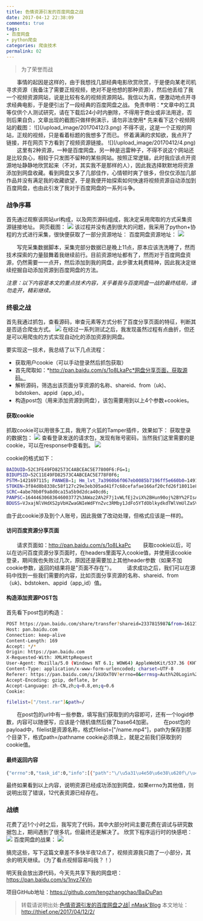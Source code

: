 ```yaml
---
title: 色情资源引发的百度网盘之战
date: 2017-04-12 22:38:09
comments: true
tags:
- 百度网盘
- python爬虫
categories: 爬虫技术
permalink: 02
---
```

<blockquote class="blockquote-center">为了荣誉而战</blockquote>
　　事情的起因是这样的，由于我想找几部经典电影欣赏欣赏，于是便向某老司机寻求资源（我备注了需要正规视频，绝对不是他想的那种资源），然后他丢给了我一个视频资源网站，说是比较有名的视频资源网站。我信以为真，便激动地点开寻求经典电影，于是便引出了一段经典的百度网盘之战。
<!--more -->
免责申明：*文章中的工具等仅供个人测试研究，请在下载后24小时内删除，不得用于商业或非法用途，否则后果自负，文章出现的截图只做样例演示，请勿非法使用*
先来看下这个视频网站的截图：
![](/upload_image/20170412/3.png)
不得不说，这是一个正规的网站，正规的视频，只是看着标题的我想多了而已。
怀着满满的求知欲，我点开了链接，并在网页下方看到了视频资源链接。
![](/upload_image/20170412/4.png)
　　这里有2种资源，一种是百度网盘，另一种是迅雷种子，不得不说这个网站还是比较良心，相较于只发图不留种的某些网站。按照正常逻辑，此时我应该点开资源地址静静地欣赏起来（不对，其实我不是那样的人），因此我选择默默地将资源添加到网盘收藏。看到网盘又多了几部佳作，心情顿时爽了很多，但仅仅添加几部作品并没有满足我的收藏欲望，于是我便开始探索如何快速将视频资源自动添加到百度网盘，也由此引发了我对于百度网盘的一系列斗争。

### 战争序幕
首先通过观察该网站url构成，以及网页源码组成，我决定采用爬取的方式采集资源链接地址。
网页截图：
![](/upload_image/20170412/5.png)
该过程并没有遇到很大的问题，我采用了python+协程的方式进行采集，很快便获取了一部分资源地址：
百度网盘资源地址：
![](/upload_image/20170412/6.png)

　　写完采集数据脚本，采集完部分数据已是晚上11点，原本应该洗洗睡了，然而技术探索的力量鼓舞着我继续前行。目前资源地址都有了，然而对于百度网盘资源，仍然需要一一点开，然后添加到我的网盘，此步骤太耗费精神，因此我决定继续挖掘自动添加资源到百度网盘的方法。

*注意：以下内容是本文的重点技术内容，关乎着我与百度网盘一战的最终结局，请勿走开，精彩继续。*

### 终极之战
首先我通过抓包，查看源码，审查元素等方式分析了百度分享页面的特征，判断其是否适合爬虫方式。
![](/upload_image/20170412/33.png)
在经过一系列测试之后，我发现虽然过程有点曲折，但还是可以用爬虫的方式实现自动化的添加资源到网盘。

要实现这一技术，我总结了以下几点流程：

* 获取用户cookie（可以手动登录然后抓包获取）
* 首先爬取如：*http://pan.baidu.com/s/1o8LkaPc*网盘分享页面，获取源码。
* 解析源码，筛选出该页面分享资源的名称、shareid、from（uk)、bdstoken、appid（app_id）。
* 构造post包（用来添加资源到网盘），该包需要用到以上4个参数+cookies。

#### 获取cookie
抓取cookie可以用很多工具，我用了火狐的Tamper插件，效果如下：
获取登录的数据包：
![](/upload_image/20170412/1.png)
查看登录发送的请求包，发现有账号密码，当然我们这里需要的是cookie，可以在response中查看到。
![](/upload_image/20170412/2.png)

cookie的格式如下：
```bash
BAIDUID=52C3FE49FD82573C4ABCEAC5E77800F6:FG=1; 
BIDUPSID=52C11E49FD82573C4ABCEAC5E778F0F6; 
PSTM=1421697115; PANWEB=1; Hm_lvt_7a3960b6f067eb0085b7196ff5e660b0=1491987412; Hm_lpvt_7a3960b6f067eb0085b7f96ff5e6260b0=1491988544; 
STOKEN=3f84d8b8338c58f127c29e3eb305ad41f7c68cefafae166af20cfd26f18011e8;
SCRC=4abe70b0f9a8d0ca15a5b9d2dca40cd6;
PANPSC=16444630683646003772%3AWaz2A%2F7j1vWLfEj2viX%2BHun90oj%2BY%2FIsAxoXP3kWK6VuJ5936qezF2bVph1S8bONssvn6mlYdRuXIXUCPSJ19ROAD5r1J1nbhw55AZBrQZejhilfAWCWdkJfIbGeUDFmg5zwpdg9WqRKWDBCT3FjnL6jsjP%2FyZiBX26YfN4HZ4D76jyG3uDkPYshZ7OchQK1KQDQpg%2B6XCV%2BSJWX9%2F9F%2FIkt7vMgzc%2BT; 
BDUSS=VJxajNlVHdXS2pVbHZwaGNIeWdFYnZvc3RMby1JdFo5YTdOblkydkdTWlVmUlZaSVFBQUFBJCQAAAAAAAAAAAEAAAA~cQc40NLUy7XEwbm359PwABAAAAAAAAAAAAAAAAAAAAAAAAAAAAAAAAAAAAAAAAAAAAAAAAAAAAAAAAAAAAAAAAAAAFTw7VhU8O1Yb
```
由于此cookie涉及到个人账号，因此我做了改动处理，但格式应该是一样的。

#### 访问百度资源分享页面
　　请求页面如：http://pan.baidu.com/s/1o8LkaPc
　　获取cookie以后，可以在访问百度资源分享页面时，在headers里面写入cookie值，并使用该cookie登录，期间我也失败过几次，原因还是需要加上其他header参数（如果不加cookie参数，返回的结果将是"页面不存在"）。
　　请求成功之后，我们可以在源码中找到一些我们需要的内容，比如页面分享资源的名称、shareid、from（uk)、bdstoken、appid（app_id）值。

#### 构造添加资源POST包
首先看下post包的构造：
```bash
POST https://pan.baidu.com/share/transfer?shareid=2337815987&from=1612775008&bdstoken=6e05f8ea7dcb04fb73aa975a4eb8ae6c&channel=chunlei&clienttype=0&web=1&app_id=250528&logid= HTTP/1.1
Host: pan.baidu.com
Connection: keep-alive
Content-Length: 169
Accept: */*
Origin: https://pan.baidu.com
X-Requested-With: XMLHttpRequest
User-Agent: Mozilla/5.0 (Windows NT 6.1; WOW64) AppleWebKit/537.36 (KHTML, like Gecko) Chrome/57.0.2987.133 Safari/537.36
Content-Type: application/x-www-form-urlencoded; charset=UTF-8
Referer: https://pan.baidu.com/s/1kUOxT0V?errno=0&errmsg=Auth%20Login%20Sucess&&bduss=&ssnerror=0
Accept-Encoding: gzip, deflate, br
Accept-Language: zh-CN,zh;q=0.8,en;q=0.6
Cookie: 

filelist=["/test.rar"]&path=/
```
　　在post包的url中有一些参数，填写我们获取到的内容即可，还有一个logid参数，内容可以随便写，应该是个随机值然后做了base64加密。
　　在post包的payload中，filelist是资源名称，格式filelist=["/name.mp4"]，path为保存到那个目录下，格式path=/pathname
cookie必须填上，就是之前我们获取到的cookie值。

#### 最终返回内容
```bash
{"errno":0,"task_id":0,"info":[{"path":"\/\u5a31\u4e50\u6e38\u620f\/\u4e09\u56fd\u5168\u6218\u6218\u68cb1.4\u516d\u53f7\u7248\u672c.rar","errno":0}],"extra":{"list":[{"from":"\/\u5a31\u4e50\u6e38\u620f\/\u4e09\u56fd\u5168\u6218\u6218\u68cb1.4\u516d\u53f7\u7248\u672c.rar","to":"\/\u4e09\u56fd\u5168\u6218\u6218\u68cb1.4\u516d\u53f7\u7248\u672c.rar"}]}}
```
最终如果看到以上内容，说明资源已经成功添加到网盘，如果errno为其他值，则说明出现了错误，12代表资源已经存在。


### 战绩
花费了近1个小时之后，我写完了代码，其中大部分时间主要花费在调试与研究数据包上，期间遇到了很多坑，但最终还是解决了。
欣赏下程序运行时的快感吧：
![](/upload_image/20170412/22.png)
百度网盘的战果：
![](/upload_image/20170412/11.png)

搞完这些，写下这篇文章差不多快半夜12点了，视频资源我只跑了一小部分，其余的明天继续。（为了看点视频容易吗我？！）

明天我会放出源代码，今天先共享下我的网盘吧：https://pan.baidu.com/s/1nvz74Vn

项目GitHub地址：https://github.com/tengzhangchao/BaiDuPan


>转载请说明出处:[色情资源引发的百度网盘之战| nMask'Blog](http://thief.one/2017/04/12/2/)
本文地址：http://thief.one/2017/04/12/2/
